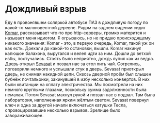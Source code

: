 Дождливый взрыв
===============

Еду в провонявшем соляркой автобусе ПАЗ в дождливую погоду по какой-то малоизвестной деревне. Рядом на заднем сидении сидит [Komar](http://komar.in), рассказывает что-то про http-серверы, громко матерится и называет меня идиотом. Я огрызаюсь, но не придаю происходящему никакого значения: Komar - это, в первую очередь, Komar, такой уж он как есть. Доехали до какой-то остановки, вышли. Komar накинул капюшон балахона, выругался и велел идти за ним. Дошли до ветхой избы, постучались. Стоять было неприятно, дождь лупил как из ведра. Дверь открыл [Sevasat](http://sevasat.livejournal.com) и позвал нас за стол пить чай. Согрелись, поговорили немного и услышали стук в дверь. Sevasat приоткрыл дверь, не снимая накидной цепи. Сквозь дверной проём был слышен бубнёж почтальонки, закинувшей в избу несколько конвертов. В них были квитанции на оплату электричества. Мы посмотрели на них немного круглыми глазами, поскольку сумма задолженности была немалая. Потом Sevasat махнул рукой и позвал нас в подвал. Там была лаборатория, наполненная ярким жёлтым светом. Sevasat повернул ключ и одна за другой начали включаться катушки Тесла, спровоцировавшие несколько взрывов. Зрелище было завораживающее.
